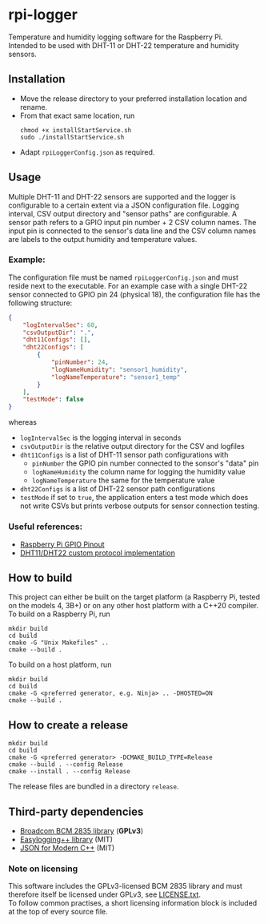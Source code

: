 # rpi-logger
Temperature and humidity logging software for the Raspberry Pi.    
Intended to be used with DHT-11 or DHT-22 temperature and humidity sensors.

## Installation
- Move the release directory to your preferred installation location and rename.
- From that exact same location, run
    ```
    chmod +x installStartService.sh
    sudo ./installStartService.sh
    ```
- Adapt `rpiLoggerConfig.json` as required.

## Usage
Multiple DHT-11 and DHT-22 sensors are supported and the logger is configurable to a certain extent via a JSON configuration file.
Logging interval, CSV output directory and "sensor paths" are configurable.
A sensor path refers to a GPIO input pin number + 2 CSV column names.
The input pin is connected to the sensor's data line and the CSV column names are labels to the output humidity and temperature values.

### Example:
The configuration file must be named `rpiLoggerConfig.json` and must reside next to the executable.
For an example case with a single DHT-22 sensor connected to GPIO pin 24 (physical 18), the configuration file has the 
following structure:
```json
{
    "logIntervalSec": 60,
    "csvOutputDir": ".",
    "dht11Configs": [],
    "dht22Configs": [
        {
            "pinNumber": 24,
            "logNameHumidity": "sensor1_humidity",
            "logNameTemperature": "sensor1_temp"
        }
    ],
    "testMode": false
}
```
whereas
- `logIntervalSec` is the logging interval in seconds
- `csvOutputDir` is the relative output directory for the CSV and logfiles
- `dht11Configs` is a list of DHT-11 sensor path configurations with 
    - `pinNumber` the GPIO pin number connected to the sonsor's "data" pin
    - `logNameHumidity` the column name for logging the humidity value 
    - `logNameTemperature` the same for the temperature value
- `dht22Configs` is a list of DHT-22 sensor path configurations
- `testMode` if set to `true`, the application enters a test mode which does not write CSVs but prints verbose outputs for sensor 
connection testing.

### Useful references:
- [Raspberry Pi GPIO Pinout](https://pinout.xyz/)
- [DHT11/DHT22 custom protocol implementation](https://www.iot-programmer.com/index.php/books/22-raspberry-pi-and-the-iot-in-c/chapters-raspberry-pi-and-the-iot-in-c/41-raspberry-pi-and-the-iot-in-c-a-custom-protocol-the-dht11-dht22)

## How to build
This project can either be built on the target platform (a Raspberry Pi, tested on the models 4, 3B+) or on any other host platform with a 
C++20 compiler.    
To build on a Raspberry Pi, run
```
mkdir build
cd build
cmake -G "Unix Makefiles" ..
cmake --build .
```

To build on a host platform, run
```
mkdir build
cd build
cmake -G <preferred generator, e.g. Ninja> .. -DHOSTED=ON
cmake --build .
```

## How to create a release
```
mkdir build 
cd build
cmake -G <preferred generator> -DCMAKE_BUILD_TYPE=Release
cmake --build . --config Release
cmake --install . --config Release
```
The release files are bundled in a directory `release`.

## Third-party dependencies
- [Broadcom BCM 2835 library](http://www.airspayce.com/mikem/bcm2835/) (**GPLv3**)
- [Easylogging++ library](https://github.com/abumq/easyloggingpp) (MIT)
- [JSON for Modern C++](https://json.nlohmann.me/) (MIT)

### Note on licensing
This software includes the GPLv3-licensed BCM 2835 library and must therefore 
itself be licensed under GPLv3, see [LICENSE.txt](LICENSE.txt).    
To follow common practises, a short licensing information block is included at 
the top of every source file.
